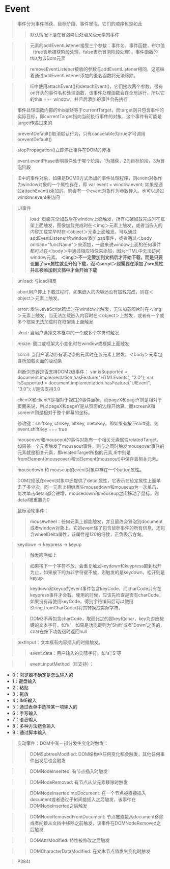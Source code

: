 # Event

> 事件分为事件捕获、目标阶段、事件冒泡，它们的顺序也是如此
>> 默认情况下是在冒泡阶段处理父级元素的事件

>> 元素的addEventListener接受三个参数：事件名，事件函数，布尔值（true表示捕获阶段处理，false表示冒泡阶段处理），事件函数的this为该Dom元素

>> removeEventListener接收的参数与addEventListener相同，这意味着通过addEventListener添加的匿名函数将无法移除。

>> IE中使用attachEvent()和detachEvent()，它们接收两个参数，带有on开头的事件名和处理函数，该事件处理函数会在全局运行，所以它的this === window，并且后添加的事件会先执行

> 事件处理函数内部的this始终等于currentTarget，而target则只包含事件的实际目标，即currentTarget指向当前执行事件的对象，这个事件有可能是target传递过来的

> preventDefault()取消默认行为，只有cancelable为true才可调用preventDefault()

> stopPropagation()立即停止事件在DOM的传播

> event.eventPhase表明事件处于哪个阶段，1为捕获，2为目标阶段，3为冒泡阶段

> IE中的事件对象，如果是DOM0方式添加的事件处理程序，则event对象作为window对象的一个属性存在，即   var event = window.event; 如果是通过attachEvent()添加的，则会有一个event对象作为参数传入。也可以通过window.event来访问

> UI事件
>> load: 页面完全加载后在window上面触发，所有框架加载完成时在框架上面触发，图像加载完成时在＜img＞元素上触发，或者当嵌入的内容加载完毕时在＜object＞元素上面触发。可以通过addEventListener给window添加load事件，或者通过＜body onload="funcName"＞来添加，一般来说window上面的任何事件都可以在＜body＞中通过相应特性来添加，因为HTML中无法访问window元素。  **＜img＞不一定要加到文档后才开始下载，而是只要设置了src属性就会开始下载，而＜script＞则需要在添加了src属性并且被添加到文档中才会开始下载**

> unload: 与load相反

> abort用户停止下载过程时，如果嵌入的内容还没有加载完成，则在＜object＞元素上触发。

> error: 发生JavaScript错误时在window上触发，无法加载图片时在＜img＞元素上触发，当无法加载嵌入内容时在＜object＞上触发，或者有一个或多个框架无法加载时在框架集上面触发

> slect: 当用户选择文本框中的一个或多个字符时触发

> resize: 窗口或框架大小变化时在window或框架上面触发

> scroll: 当用户滚动带有滚动条的元素时在该元素上触发。＜body＞元素包含所加载页面的滚动条

> 判断浏览器是否支持DOM2级事件：
    var isSupported = document.implementation.hasFeature("HTMLEvents", "2.0");
    var isSupported = document.implementation.hasFeature("UIEvent", "3.0"); //是否支持3.0






> clientX和clientY是相对于视口的事件坐标，而pageX和pageY则是相对于页面来说，所以pageX和pageY是从页面的边缘开始算。而screenX和screenY则是相对于整个屏幕的坐标。

> 修改键：shiftKey, ctrlKey, altKey, metaKey。即如果有按下shift键，则event.shiftKey === true

> mouseover和mouseout的事件对象有一个相关元素属性relatedTarget，如果某一个元素触发了mouseout事件，则与之同时触发mouseover事件的元素就是相关元素，即relatedTarget所指的元素,IE中则是fromElement(mouseover)和toElement(mouseout)中保存着相关元素。

> mousedown 和 mouseup的event对象中存在一个button属性。

> DOM2规范在event对象中还提供了detail属性，它表示在给定属性上面单击了多少次，同一元素上相继发生mousedown和mouseup为一次单击，每次单击detail都会递增，mousedown和mouseup之间移动了鼠标，则detail被重置为0

> 鼠标滚轮事件：
>> mousewheel：任何元素上都能触发，并且最终会冒泡到document或者window对象上。它的event除了包含鼠标事件的所有信息，还包含wheelDelta属性，该属性是120的倍数，正负表示方向。

> keydown -> keypress -> keyup
>> 触发顺序如上

>> 如果按下一个字符不放，会重复触发keydown和keypress直到松开为止，如果按下的为非字符键不放，则触发的是keydown，松开则是keyup

>> keydown和keyup的event事件包含keyCode，而charCode只有在keypress事件才会有。使用的时候，应该先检查是否有charCode，如果没有再使用keyCode，得到字符编码后可以使用String.fromCharCode()将其转换成实际字符。

>> DOM3不再包含charCode，取而代之的是key和char，key为对应按键的文本字符，如'k'，如果是功能键则为'Shift'或者'Down'之类的，char在按下功能键时返回null

> textInput：文本框有内容插入的时候触发。
>> event.data：用户输入的实际字符，如's','S'等

>> event.inputMethod（IE支持）：
- 0：浏览器不确定是怎么输入的
- 1：键盘输入
- 2：粘贴
- 3：拖放
- 4：IME输入
- 5：通过表单中选择某一项输入的
- 6：手写输入
- 7：语音输入
- 8：多种方法组合输入
- 9：通过脚本输入


> 变动事件：DOM中某一部分发生变化时触发：
>> DOMSubtreeModified: DOM结构中任何变化都会触发，其他任何事件出发后也会触发

>> DOMNodeInserted: 有节点插入时触发

>> DOMNodeRemoved: 有节点从父元素移除时触发

>> DOMNodeInsertedIntoDocument: 在一个节点被直接插入document或者通过子树间接插入之后触发，该事件在DOMNodeInserted之后触发

>> DOMNodeRemovedFromDocument: 节点被直接从document移除或者间接从文档中移除之前触发，该事件在DOMNodeRemoved之后触发

>> DOMAttrModified: 特性被修改之后触发

>> DOMCharacterDataModified: 在文本节点值发生变化时触发



> P384t
